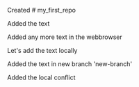 ﻿Created # my_first_repo

Added the text

Added any more text in the webbrowser

Let's add the text locally

Added the text in new branch 'new-branch'

Added the local conflict
